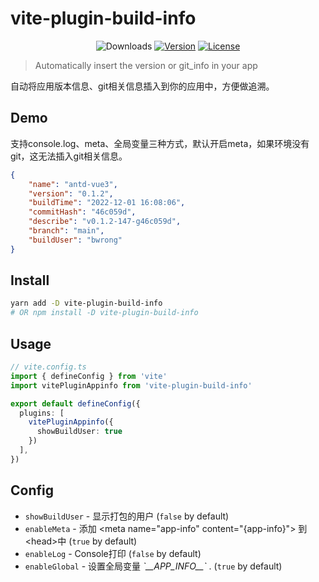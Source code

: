 # vite-plugin-build-info
<p align="center">
  <img src="https://img.shields.io/npm/dm/vite-plugin-build-info" alt="Downloads"></a>
  <a href="https://www.npmjs.com/package/vite-plugin-build-info"><img src="https://img.shields.io/npm/v/vite-plugin-build-info" alt="Version"></a>
  <a href="https://github.com/BWrong/vite-plugin-build-info/blob/main/LICENSE"><img src="https://img.shields.io/npm/l/vite-plugin-build-info" alt="License"></a>
</p>

> Automatically insert the version or git_info in your app

自动将应用版本信息、git相关信息插入到你的应用中，方便做追溯。

## Demo
支持console.log、meta、全局变量三种方式，默认开启meta，如果环境没有git，这无法插入git相关信息。
```json
{
    "name": "antd-vue3",
    "version": "0.1.2",
    "buildTime": "2022-12-01 16:08:06",
    "commitHash": "46c059d",
    "describe": "v0.1.2-147-g46c059d",
    "branch": "main",
    "buildUser": "bwrong"
}
```

## Install
```sh
yarn add -D vite-plugin-build-info
# OR npm install -D vite-plugin-build-info
```

## Usage
```ts
// vite.config.ts
import { defineConfig } from 'vite'
import vitePluginAppinfo from 'vite-plugin-build-info'

export default defineConfig({
  plugins: [
    vitePluginAppinfo({
      showBuildUser: true
    })
  ],
})
```

## Config

- `showBuildUser` - 显示打包的用户 (`false` by default)
- `enableMeta` - 添加 \<meta name="app-info" content="{app-info}"> 到 \<head>中 (`true` by default)
- `enableLog` - Console打印 (`false` by default)
- `enableGlobal` - 设置全局变量 *\`\_\_APP_INFO\_\_\`* . (`true` by default)
